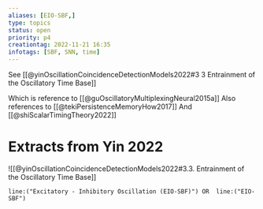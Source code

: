 ```yaml
---
aliases: [EIO-SBF,]
type: topics
status: open
priority: p4
creationtag: 2022-11-21 16:35
infotags: [SBF, SNN, time]
---
```

See [[@yinOscillationCoincidenceDetectionModels2022#3 3 Entrainment of the Oscillatory Time Base]]

Which is reference to [[@guOscillatoryMultiplexingNeural2015a]]
Also references to [[@tekiPersistenceMemoryHow2017]]
And [[@shiScalarTimingTheory2022]]


# Extracts from Yin 2022
![[@yinOscillationCoincidenceDetectionModels2022#3.3. Entrainment of the Oscillatory Time Base]]

```query 
line:("Excitatory - Inhibitory Oscillation (EIO-SBF)") OR  line:("EIO-SBF") 
```